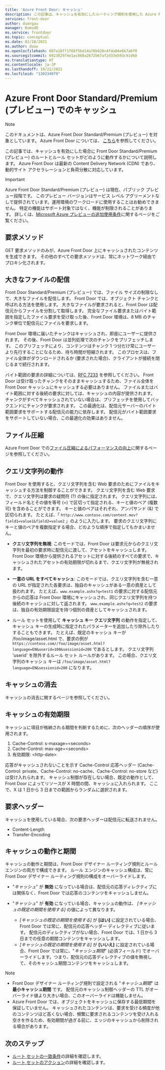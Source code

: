 ```yaml
---
title: 'Azure Front Door: キャッシュ'
description: この記事は、キャッシュを有効にしたルーティング規則を使用した Azure Front Door Standard/Premium の動作の理解に役立ちます。
services: front-door
author: duongau
manager: KumudD
ms.service: frontdoor
ms.topic: conceptual
ms.date: 02/18/2021
ms.author: duau
ms.openlocfilehash: 687a18ff1f66f5bd14a76b620c4fda04e6b7a6f0
ms.sourcegitcommit: 692382974e1ac868a2672b67af2d33e593c91d60
ms.translationtype: HT
ms.contentlocale: ja-JP
ms.lasthandoff: 10/22/2021
ms.locfileid: "130234979"
---
```

# <a name="caching-with-azure-front-door-standardpremium-preview"></a>Azure Front Door Standard/Premium (プレビュー) でのキャッシュ

> [!Note]
> このドキュメントは、Azure Front Door Standard/Premium (プレビュー) を対象としています。 Azure Front Door については、 [こちら](../front-door-overview.md)を参照してください。

この記事では、キャッシュを有効にした場合に Front Door Standard/Premium (プレビュー) のルートとルール セットがどのように動作するかについて説明します。 Azure Front Door は最新の Content Delivery Network (CDN) であり、動的サイト アクセラレーションと負荷分散に対応しています。

> [!IMPORTANT]
> Azure Front Door Standard/Premium (プレビュー) は現在、パブリック プレビュー段階です。
> このプレビュー バージョンはサービス レベル アグリーメントなしで提供されています。運用環境のワークロードに使用することはお勧めできません。 特定の機能はサポート対象ではなく、機能が制限されることがあります。
> 詳しくは、[Microsoft Azure プレビューの追加使用条件](https://azure.microsoft.com/support/legal/preview-supplemental-terms/)に関するページをご覧ください。

## <a name="request-methods"></a>要求メソッド

GET 要求メソッドのみが、Azure Front Door 上にキャッシュされたコンテンツを生成できます。 その他のすべての要求メソッドは、常にネットワーク経由でプロキシ化されます。

## <a name="delivery-of-large-files"></a>大きなファイルの配信

Front Door Standard/Premium (プレビュー) では、ファイル サイズの制限なしで、大きなファイルを配信します。 Front Door では、オブジェクト チャンクと呼ばれる方法を使用します。 大きなファイルが要求されると、Front Door は配信元からファイルを分割して取得します。 完全なファイル要求またはバイト範囲を指定したファイル要求を受け取った後、Front Door 環境は、8 MB のチャンク単位で配信元にファイルを要求します。

Front Door 環境に届いたチャンクはキャッシュされ、即座にユーザーに提供されます。 その後、Front Door は並列処理で次のチャンクをプリフェッチします。 このプリフェッチにより、コンテンツはチャンク 1 つ分だけ常にユーザーより先行することになるため、待ち時間が短縮されます。 このプロセスは、ファイル全体がダウンロードされるか (要求された場合)、クライアントが接続を閉じるまで続行されます。

バイト範囲の要求の詳細については、[RFC 7233](https://www.rfc-editor.org/info/rfc7233) を参照してください。
Front Door は受け取ったチャンクをそのままキャッシュするため、ファイル全体を Front Door キャッシュにキャッシュする必要はありません。 ファイルまたはバイト範囲に対する後続の要求に対しては、キャッシュの内容が提供されます。 チャンクがすべてキャッシュされていない場合は、プリフェッチを使用してバックエンドにチャンクが要求されます。 この最適化は、配信元サーバーのバイト範囲要求をサポートする配信元の能力に依存します。 配信元がバイト範囲要求をサポートしていない場合、この最適化の効果はありません。

## <a name="file-compression"></a>ファイル圧縮

Azure Front Door での[ファイル圧縮によるパフォーマンスの向上](how-to-compression.md)に関するページを参照してください。

## <a name="query-string-behavior"></a>クエリ文字列の動作

Front Door を使用すると、クエリ文字列を含む Web 要求のためにファイルをキャッシュする方法を制御することができます。 クエリ文字列を含む Web 要求で、クエリ文字列は要求の疑問符 (?) の後に指定されます。 クエリ文字列には、フィールド名とその値を等号 (=) で区切って指定される、キーと値のペア (複数可) を含めることができます。 キーと値のペアはそれぞれ、アンパサンド (&) で区切られます。 たとえば、「 `http://www.contoso.com/content.mov?field1=value1&field2=value2` 」のように入力します。 要求のクエリ文字列にキーと値のペアを複数指定する場合、どのような順序で指定してもかまいません。

* **クエリ文字列を無視**: このモードでは、Front Door は要求元からのクエリ文字列を最初の要求時に配信元に渡して、アセットをキャッシュします。 Front Door 環境から提供されるアセットに対する後続のすべての要求で、キャッシュされたアセットの有効期限が切れるまで、クエリ文字列が無視されます。

* **一意の URL をすべてキャッシュ**: このモードでは、クエリ文字列を含む一意の URL が指定された各要求は、独自のキャッシュがある一意の資産として扱われます。 たとえば、`www.example.ashx?q=test1` の要求に対する配信元からの応答は Front Door 環境にキャッシュされ、同じクエリ文字列を持つ後続のキャッシュに対して返されます。 `www.example.ashx?q=test2` の要求は、独自の有効期限設定を持つ個別の資産としてキャッシュされます。
* ルール セットを使用して **キャッシュ キー クエリ文字列** の動作を指定して、キャッシュ キーの生成時に指定されたパラメーターを追加したり除外したりすることもできます。 たとえば、既定のキャッシュ キーが /foo/image/asset.html で、要求の例が `https://contoso.com//foo/image/asset.html?language=EN&userid=100&sessionid=200` であるとします。 クエリ文字列 'userid' を除外するルール セット ルールがあります。 この場合、クエリ文字列のキャッシュ キーは `/foo/image/asset.html?language=EN&sessionid=200` になります。

## <a name="cache-purge"></a>キャッシュの消去

キャッシュの消去に関するページを参照してください。

## <a name="cache-expiration"></a>キャッシュの有効期限
キャッシュに項目が格納される期間を判断するために、次のヘッダーの順序が使用されます。</br>
1. Cache-Control: s-maxage=\<seconds>
2. Cache-Control: max-age=\<seconds>
3. 有効期限: \<http-date>

応答がキャッシュされないことを示す Cache-Control 応答ヘッダー (Cache-Control: private、Cache-Control: no-cache、Cache-Control: no-store など) は受け入れられます。  キャッシュ制御が存在しない場合、既定の動作として、Front Door によってリソースが X 時間の間、キャッシュに入れられます。 ここで、X は 1 日から 3 日までの範囲からランダムに選択されます。

## <a name="request-headers"></a>要求ヘッダー

キャッシュを使用している場合、次の要求ヘッダーは配信元に転送されません。
* Content-Length
* Transfer-Encoding

## <a name="cache-behavior-and-duration"></a>キャッシュの動作と期間

キャッシュの動作と期間は、Front Door デザイナー ルーティング規則とルール エンジンの両方で構成できます。 ルール エンジンのキャッシュ構成は、常に Front Door デザイナー ルーティング規則の構成をオーバーライドします。

* "*キャッシュ*" が **無効** になっている場合は、配信元の応答ディレクティブには関係なく、Front Door では応答のコンテンツをキャッシュしません。

* "*キャッシュ*" が **有効** になっている場合、キャッシュの動作は、 *[キャッシュの既定の期間を使用する]* の値によって異なります。
    * *[キャッシュの既定の期間を使用する]* が **[はい]** に設定されている場合、Front Door では常に、配信元の応答ヘッダー ディレクティブに従います。 配信元のディレクティブがない場合、Front Door では、1 日から 3 日までの任意の期間コンテンツをキャッシュします。
    * *[キャッシュの既定の期間を使用する]* が **[いいえ]** に設定されている場合、Front Door では常に、"*キャッシュ期間*" (必須フィールド) でオーバーライドします。つまり、配信元の応答ディレクティブの値を無視して、そのキャッシュ期間コンテンツをキャッシュします。 

> [!NOTE]
> * Front Door デザイナー ルーティング規則で設定される "*キャッシュ期間*" は **最小キャッシュ期間** です。 配信元のキャッシュ制御ヘッダーの TTL がオーバーライド値より大きい場合、このオーバーライドは機能しません。
> * Azure Front Door では、オブジェクトをキャッシュに保存する最低期間を保証していません。 キャッシュされたコンテンツは、要求を受ける頻度が他のコンテンツほど高くない場合、頻繁に要求されるコンテンツを受け入れる空きを作るため、有効期間が過ぎる前に、エッジのキャッシュから削除される場合があります。
>

## <a name="next-steps"></a>次のステップ

* [ルート セットの一致条件](concept-rule-set-match-conditions.md)の詳細を確認します。
* [ルート セットのアクション](concept-rule-set-actions.md)の詳細を確認します。
